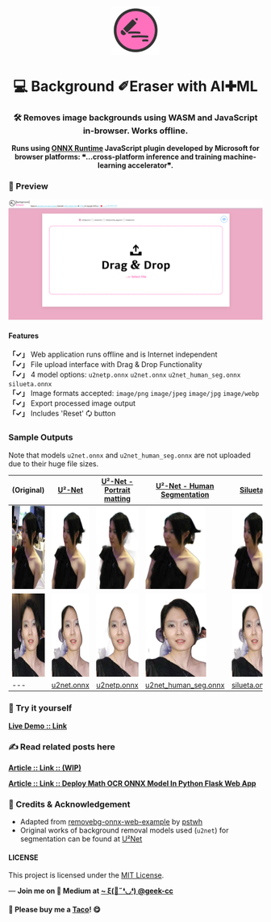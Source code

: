 <div align="center">
  <img src="https://raw.githubusercontent.com/incubated-geek-cc/bg-eraser/main/img/logo_pinkbg.png" width="96" alt="logo">

  # 💻 Background ✐Eraser with AI✚ML

  ### 🛠️ Removes image backgrounds using WASM and JavaScript in-browser. Works offline. 
 
**Runs using <a href='https://github.com/Microsoft/onnxruntime' target='_blank'>ONNX Runtime</a> JavaScript plugin developed by Microsoft for browser platforms: <strong>❝…cross-platform inference and training machine-learning accelerator❞</strong>.**

<div align="left">

### 👀 Preview

<img src='https://raw.githubusercontent.com/incubated-geek-cc/bg-eraser/main/img/app_preview.png' width="600px" />


#### Features

<div align='left'>
    <strong>「✓」</strong> Web application runs offline and is Internet independent<br>
    <strong>「✓」</strong> File upload interface with Drag & Drop Functionality<br>
    <strong>「✓」</strong> 4 model options: <code>u2netp.onnx</code> <code>u2net.onnx</code> <code>u2net_human_seg.onnx</code> <code>silueta.onnx</code><br>
    <strong>「✓」</strong> Image formats accepted: <code>image/png</code> <code>image/jpeg</code> <code>image/jpg</code> <code>image/webp</code><br>
    <strong>「✓」</strong> Export processed image output<br>
    <strong>「✓」</strong> Includes 'Reset' 🗘 button<br>
</div>


### Sample Outputs

<p>Note that models <code>u2net.onnx</code> and <code>u2net_human_seg.onnx</code> are not uploaded due to their huge file sizes.</p>

<table>
  <thead>
    <tr>
      <th>(Original)</th>
      <th><a target="_blank" href="https://github.com/xuebinqin/U-2-Net">U²-Net</a></th>
      <th><a target="_blank" href="https://github.com/dbpprt/u-2-net-portrait">U²-Net - Portrait matting</a></th>
      <th><a target="_blank" href="https://github.com/xuebinqin/U-2-Net">U²-Net - Human Segmentation</a></th>
      <th><a target="_blank" href="https://silueta.me/">Silueta</a></th>
    </tr>
  </thead>
  <tbody>
    <tr>
        <td>
          <img src="https://raw.githubusercontent.com/incubated-geek-cc/bg-eraser/main/examples/sample1.jpg" height="165">
        </td>
        <td>
          <img src="https://raw.githubusercontent.com/incubated-geek-cc/bg-eraser/main/examples/sample1_u2net.onnx.jpg" height="165">
        </td>
        <td>
          <img src="https://raw.githubusercontent.com/incubated-geek-cc/bg-eraser/main/examples/sample1_u2netp.onnx.jpg" height="165">
        </td>
        <td>
          <img src="https://raw.githubusercontent.com/incubated-geek-cc/bg-eraser/main/examples/sample1_u2net_human_seg.onnx.jpg" height="165">
        </td>
        <td>
          <img src="https://raw.githubusercontent.com/incubated-geek-cc/bg-eraser/main/examples/sample1_silueta.onnx.jpg" height="165">
        </td>
      </tr>
      <tr>
        <td>
          <img src="https://raw.githubusercontent.com/incubated-geek-cc/bg-eraser/main/examples/sample2.jpg" height="165">
        </td>
        <td>
          <img src="https://raw.githubusercontent.com/incubated-geek-cc/bg-eraser/main/examples/sample2_u2net.onnx.jpg" height="165">
        </td>
        <td>
          <img src="https://raw.githubusercontent.com/incubated-geek-cc/bg-eraser/main/examples/sample2_u2netp.onnx.jpg" height="165">
        </td>
        <td>
          <img src="https://raw.githubusercontent.com/incubated-geek-cc/bg-eraser/main/examples/sample2_u2net_human_seg.onnx.jpg" height="165">
        </td>
        <td>
          <img src="https://raw.githubusercontent.com/incubated-geek-cc/bg-eraser/main/examples/sample2_silueta.onnx.jpg" height="165">
        </td>
    </tr>
    <tr>
      <td>---</td>
      <td>
        <a target="_blank" href="https://github.com/danielgatis/rembg/releases/download/v0.0.0/u2net.onnx">u2net.onnx</a>
      </td>
      <td>
        <a target="_blank" href="https://github.com/danielgatis/rembg/releases/download/v0.0.0/u2netp.onnx">u2netp.onnx</a>
      </td>
      <td>
        <a target="_blank" href="https://github.com/danielgatis/rembg/releases/download/v0.0.0/u2net_human_seg.onnx">u2net_human_seg.onnx</a>
      </td>
      <td>
        <a target="_blank" href="https://github.com/danielgatis/rembg/releases/download/v0.0.0/silueta.onnx">silueta.onnx</a>
      </td>
    </tr>
  </tbody>
</table>

### 🌟 Try it yourself
[**Live Demo :: Link**](https://incubated-geek-cc.github.io/bg-eraser/)

### ✍ Read related posts here

[**Article :: Link :: (WIP)**](#)
<br>

[**Article :: Link :: Deploy Math OCR ONNX Model In Python Flask Web App**](https://towardsdev.com/deploy-math-ocr-onnx-model-in-python-flask-web-app-fd2aab576eb0)
<br>

### 🤝 Credits & Acknowledgement

* Adapted from <a href='https://github.com/pstwh/removebg-onnx-web-example' target='_blank'>removebg-onnx-web-example</a> by <a href='https://pstwh.github.io/' target='_blank'>pstwh</a>
* Original works of background removal models used (<code>u2net</code>) for segmentation can be found at <a href='https://github.com/xuebinqin/U-2-Net' target='_blank'>U²Net</a>

#### LICENSE
<p>This project is licensed under the <a href='https://github.com/incubated-geek-cc/bg-eraser/blob/main/LICENSE' target='_blank'>MIT License</a>.</p>

<p>— <b>Join me on 📝 <b>Medium</b> at <a href='https://medium.com/@geek-cc' target='_blank'>~ ξ(🎀˶❛◡❛) @geek-cc</a></b></p>

#### 🌮 Please buy me a <a href='https://www.buymeacoffee.com/geekcc' target='_blank'>Taco</a>! 😋